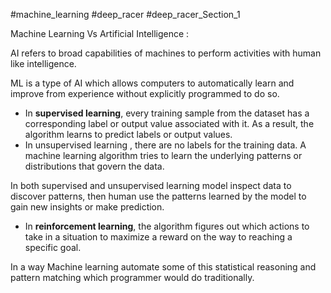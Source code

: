 
#machine_learning
#deep_racer
#deep_racer_Section_1 

Machine Learning Vs Artificial Intelligence : 

AI refers to broad capabilities of machines to perform activities with human like intelligence. 

ML is a type of AI which allows computers to automatically learn and improve from experience without explicitly programmed to do so.

- In <b>supervised learning</b>, every training sample from the dataset has a corresponding label or output value associated with it. As a result, the algorithm learns to predict labels or output values. 
- In unsupervised learning , there are no labels for the training data. A machine learning algorithm tries to learn the underlying patterns or distributions that govern the data.

In both supervised and unsupervised learning model inspect data to discover patterns, then human use the patterns learned by the model to gain new insights or make prediction.

- In **reinforcement learning**, the algorithm figures out which actions to take in a situation to maximize a reward on the way to reaching a specific goal.

In a way Machine learning automate some of this statistical reasoning and pattern matching which programmer would do traditionally.